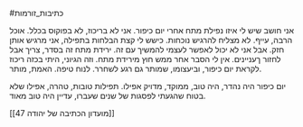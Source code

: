 #כתיבות_זורמות 

אני חושב שיש לי איזו נפילת מתח אחרי יום כיפור. אני לא בריכוז, לא בפוקוס בכלל. אוכל הרבה, עייף. לא מצליח להרגיש נוכחות.
כישש לי קצת הבלחות בתפילה, אני מרגיש אותן חזק. אבל אני לא יכול לאפשר לעצמי להמשיך עם זה. ירידת מתח זה בסדר, צריך אבל לחזור ךעניינים.
אין לי הסבר אחר ממש חוץ מירידת מתח. וזה הגיוני, היתי בכזה ריכוז לקראת יום כיפור, וביעצומו, שמותר גם רגע לשחרר. לנוח טיפה. האמת, מותר.

יום כיפור היה נהדר, היה טוב, ממוקד, מדויק אפילו. תפילות טובות, טהרה, אפילו שלא בטוח שהגעתי לפסגות של שנים שעברו, עדיין היה טוב מאוד.


[[מועדון הכתיבה של יהודה 47]]
